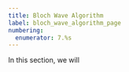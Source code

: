 ```yaml
---
title: Bloch Wave Algorithm
label: bloch_wave_algorithm_page
numbering:
  enumerator: 7.%s
---
```


In this section, we will 
